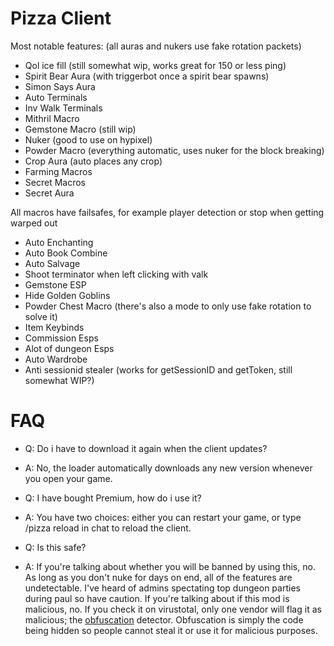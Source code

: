 # Pizza Client



Most notable features: (all auras and nukers use fake rotation packets)
- Qol ice fill (still somewhat wip, works great for 150 or less ping)
- Spirit Bear Aura (with triggerbot once a spirit bear spawns)
- Simon Says Aura
- Auto Terminals
- Inv Walk Terminals
- Mithril Macro
- Gemstone Macro (still wip)
- Nuker (good to use on hypixel)
- Powder Macro (everything automatic, uses nuker for the block breaking)
- Crop Aura (auto places any crop)
- Farming Macros
- Secret Macros
- Secret Aura

All macros have failsafes, for example player detection or stop when getting warped out
- Auto Enchanting
- Auto Book Combine
- Auto Salvage
- Shoot terminator when left clicking with valk
- Gemstone ESP
- Hide Golden Goblins
- Powder Chest Macro (there's also a mode to only use fake rotation to solve it)
- Item Keybinds
- Commission Esps
- Alot of dungeon Esps
- Auto Wardrobe
- Anti sessionid stealer (works for getSessionID and getToken, still somewhat WIP?)

# FAQ
- Q: Do i have to download it again when the client updates?
- A: No, the loader automatically downloads any new version whenever you open your game.

- Q: I have bought Premium, how do i use it?
- A: You have two choices: either you can restart your game, or type /pizza reload in chat to reload the client.

- Q: Is this safe?
- A: If you're talking about whether you will be banned by using this, no. As long as you don't nuke for days on end, all of the features are undetectable. I've heard of admins spectating top dungeon parties during paul so have caution. If you're talking about if this mod is malicious, no. If you check it on virustotal, only one vendor will flag it as malicious; the [obfuscation]([url](https://en.wikipedia.org/wiki/Obfuscation)) detector. Obfuscation is simply the code being hidden so people cannot steal it or use it for malicious purposes.
  
